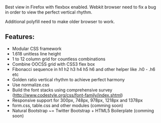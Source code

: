 Best view in Firefox with flexbox enabled. Webkit browser need to fix a bug in order to view the perfect vertical rhythm. 

Additional polyfill need to make older browser to work.

## Features:

* Modular CSS framework
* 1.618 unitless line height
* 1 to 12 column grid for countless combinations
* Combine OOCSS grid with CSS3 flex box
* Fibonacci sequence in h1 h2 h3 h4 h5 h6 and other helper like .h0 - .h6 etc
* Golden ratio vertical rhythm to achieve perfect harmony
* Use normalize.css
* Build the font stacks using comprehensive survey (http://www.codestyle.org/css/font-family/index.shtml) 
* Responsive support for 300px, 748px, 978px, 1218px and 1378px 
* form.css, table.css and other modules (comming soon)
* Natural Bootstrap ~= Twitter Bootstrap + HTML5 Boilerplate (comming soon)
